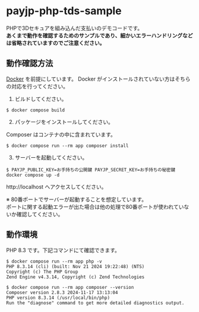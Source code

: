 # payjp-php-tds-sample

PHPで3Dセキュアを組み込んだ支払いのデモコードです。  
**あくまで動作を確認するためのサンプルであり、細かいエラーハンドリングなどは省略されていますのでご注意ください。**

## 動作確認方法

[Docker](https://www.docker.com/ja-jp/) を前提にしています。
Docker がインストールされていない方はそちらの対応を行ってください。

1. ビルドしてください。

```shell
$ docker compose build
```

2. パッケージをインストールしてください。

Composer はコンテナの中に含まれています。

```shell
$ docker compose run --rm app composer install
```

3. サーバーを起動してください。

```shell
$ PAYJP_PUBLIC_KEY=お手持ちの公開鍵 PAYJP_SECRET_KEY=お手持ちの秘密鍵 docker compose up -d
```

http://localhost へアクセスしてください。

※ 80番ポートでサーバーが起動することを想定しています。  
ポートに関する起動エラーが出た場合は他の処理で80番ポートが使われていないか確認してください。


## 動作環境

PHP 8.3 です。下記コマンドにて確認できます。

```shell
$ docker compose run --rm app php -v
PHP 8.3.14 (cli) (built: Nov 21 2024 19:22:48) (NTS)
Copyright (c) The PHP Group
Zend Engine v4.3.14, Copyright (c) Zend Technologies

$ docker compose run --rm app composer --version
Composer version 2.8.3 2024-11-17 13:13:04
PHP version 8.3.14 (/usr/local/bin/php)
Run the "diagnose" command to get more detailed diagnostics output.
```
